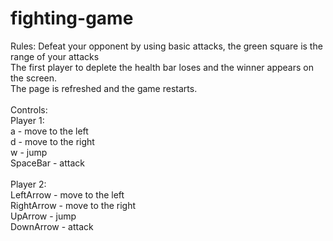 # fighting-game
Rules: Defeat your opponent by using basic attacks, the green square is the range of your attacks
<br> The first player to deplete the health bar loses and the winner appears on the screen.
<br> The page is refreshed and the game restarts.
<br>
<br>
Controls:
<br>
Player 1:
<br> a - move to the left
<br> d - move to the right
<br> w - jump
<br> SpaceBar - attack
<br>
<br>
Player 2:
<br> LeftArrow - move to the left
<br> RightArrow - move to the right
<br> UpArrow - jump
<br> DownArrow - attack
